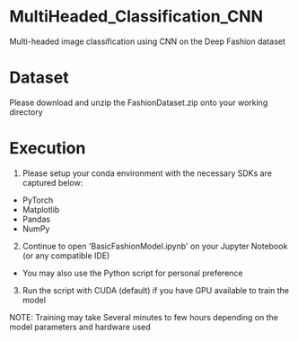 # MultiHeaded_Classification_CNN
Multi-headed image classification using CNN on the Deep Fashion dataset

# Dataset
Please download and unzip the FashionDataset.zip onto your working directory

# Execution
1) Please setup your conda environment with the necessary SDKs are captured below:
  - PyTorch
  - Matplotlib
  - Pandas
  - NumPy

2) Continue to open 'BasicFashionModel.ipynb' on your Jupyter Notebook (or any compatible IDE)
  - You may also use the Python script for personal preference

3) Run the script with CUDA (default) if you have GPU available to train the model

NOTE: Training may take Several minutes to few hours depending on the model parameters and hardware used
